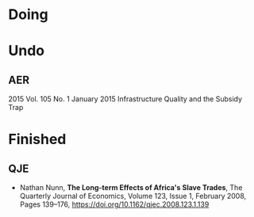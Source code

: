 # Doing

# Undo

## AER
2015 
Vol. 105 No. 1 January 2015
    Infrastructure Quality and the Subsidy Trap

# Finished

## QJE
- Nathan Nunn, **The Long-term Effects of Africa's Slave Trades**, The Quarterly Journal of Economics, Volume 123, Issue 1, February 2008, Pages 139–176, https://doi.org/10.1162/qjec.2008.123.1.139

